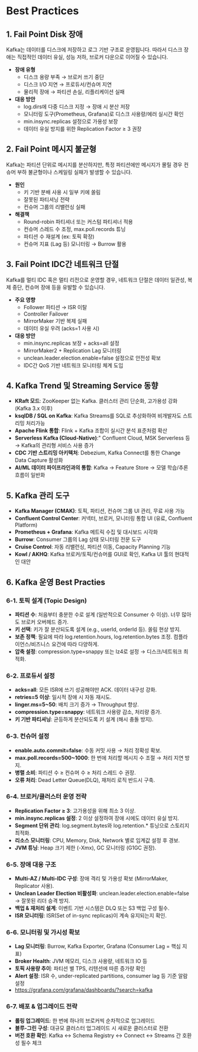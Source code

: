 # Best Practices

## 1. Fail Point Disk 장애

Kafka는 데이터를 디스크에 저장하고 로그 기반 구조로 운영됩니다. 따라서 디스크 장애는 직접적인 데이터 유실, 성능 저하, 브로커 다운으로 이어질 수 있습니다.

 - __장애 유형__
    - 디스크 용량 부족 → 브로커 쓰기 중단
    - 디스크 I/O 지연 → 프로듀서/컨슈머 지연
    - 물리적 장애 → 파티션 손실, 리플리케이션 실패
 - __대응 방안__
    - log.dirs에 다중 디스크 지정 → 장애 시 분산 저장
    - 모니터링 도구(Prometheus, Grafana)로 디스크 사용량/에러 실시간 확인
    - min.insync.replicas 설정으로 가용성 보장
    - 데이터 유실 방지를 위한 Replication Factor ≥ 3 권장

## 2. Fail Point 메시지 불균형

Kafka는 파티션 단위로 메시지를 분산하지만, 특정 파티션에만 메시지가 몰릴 경우 컨슈머 부하 불균형이나 스케일링 실패가 발생할 수 있습니다.

 - __원인__
    - 키 기반 분배 사용 시 일부 키에 쏠림
    - 잘못된 파티셔닝 전략
    - 컨슈머 그룹의 리밸런싱 실패
 - __해결책__
    - Round-robin 파티셔너 또는 커스텀 파티셔너 적용
    - 컨슈머 스레드 수 조정, max.poll.records 튜닝
    - 파티션 수 재설계 (ex: 토픽 확장)
    - 컨슈머 지표 (Lag 등) 모니터링 → Burrow 활용

## 3. Fail Point IDC간 네트워크 단절

Kafka를 멀티 IDC 혹은 멀티 리전으로 운영할 경우, 네트워크 단절은 데이터 일관성, 복제 중단, 컨슈머 장애 등을 유발할 수 있습니다.

 - __주요 영향__
    - Follower 파티션 → ISR 이탈
    - Controller Failover
    - MirrorMaker 기반 복제 실패
    - 데이터 유실 우려 (acks=1 사용 시)
 - __대응 방안__
    - min.insync.replicas 보장 + acks=all 설정
    - MirrorMaker2 + Replication Lag 모니터링
    - unclean.leader.election.enable=false 설정으로 안전성 확보
    - IDC간 QoS 기반 네트워크 모니터링 체계 도입

## 4. Kafka Trend 및 Streaming Service 동향

 - __KRaft 모드__: ZooKeeper 없는 Kafka. 클러스터 관리 단순화, 고가용성 강화 (Kafka 3.x 이후)
 - __ksqlDB / SQL on Kafka__: Kafka Streams를 SQL로 추상화하여 비개발자도 스트리밍 처리가능
 - __Apache Flink 통합__: Flink + Kafka 조합이 실시간 분석 표준처럼 확산
 - __Serverless Kafka (Cloud-Native)__:" Confluent Cloud, MSK Serverless 등 → Kafka의 관리형 서비스 사용 증가
 - __CDC 기반 스트리밍 아키텍처__: Debezium, Kafka Connect를 통한 Change Data Capture 활성화
 - __AI/ML 데이터 파이프라인과의 통합__: Kafka → Feature Store → 모델 학습/추론 흐름이 일반화


## 5. Kafka 관리 도구

 - __Kafka Manager (CMAK)__: 토픽, 파티션, 컨슈머 그룹 UI 관리, 무료 사용 가능
 - __Confluent Control Center__: 커넥터, 브로커, 모니터링 통합 UI (유료, Confluent Platform)
 - __Prometheus + Grafana__: Kafka 메트릭 수집 및 대시보드 시각화
 - __Burrow__: Consumer 그룹의 Lag 상태 모니터링 전문 도구
 - __Cruise Control__: 자동 리밸런싱, 파티션 이동, Capacity Planning 기능
 - __Kowl / AKHQ__: Kafka 브로커/토픽/컨슈머를 GUI로 확인, Kafka UI 툴의 현대적인 대안

## 6. Kafka 운영 Best Practies

### 6-1. 토픽 설계 (Topic Design)

 - __파티션 수__: 처음부터 충분한 수로 설계 (일반적으로 Consumer 수 이상). 너무 많아도 브로커 오버헤드 증가.
 - __키 선택__: 키가 잘 분산되도록 설계 (e.g., userId, orderId 등). 쏠림 현상 방지.
 - __보존 정책__: 필요에 따라 log.retention.hours, log.retention.bytes 조정. 컴플라이언스/비즈니스 요건에 따라 다양하게.
 - __압축 설정__: compression.type=snappy 또는 lz4로 설정 → 디스크/네트워크 최적화.

### 6-2. 프로듀서 설정

 - __acks=all__: 모든 ISR에 쓰기 성공해야만 ACK. 데이터 내구성 강화.
 - __retries=5 이상__: 일시적 장애 시 자동 재시도.
 - __linger.ms=5~50__: 배치 크기 증가 → Throughput 향상.
 - __compression.type=snappy__: 네트워크 사용량 감소, 처리량 증가.
 - __키 기반 파티셔닝__: 균등하게 분산되도록 키 설계 (해시 충돌 방지).

### 6-3. 컨슈머 설정

 - __enable.auto.commit=false__: 수동 커밋 사용 → 처리 정확성 확보.
 - __max.poll.records=500~1000__: 한 번에 처리할 메시지 수 조절 → 처리 지연 방지.
 - __병렬 소비__: 파티션 수 ≥ 컨슈머 수 ≥ 처리 스레드 수 권장.
 - __오류 처리__: Dead Letter Queue(DLQ), 재처리 로직 반드시 구축.

### 6-4. 브로커/클러스터 운영 전략

 - __Replication Factor ≥ 3__: 고가용성을 위해 최소 3 이상.
 - __min.insync.replicas 설정__: 2 이상 설정하여 장애 시에도 데이터 유실 방지.
 - __Segment 단위 관리__: log.segment.bytes와 log.retention.* 튜닝으로 스토리지 최적화.
 - __리소스 모니터링__: CPU, Memory, Disk, Network 별로 임계값 설정 후 경보.
 - __JVM 튜닝__: Heap 크기 제한 (-Xmx), GC 모니터링 (G1GC 권장).

### 6-5. 장애 대응 구조

 - __Multi-AZ / Multi-IDC 구성__: 장애 격리 및 가용성 확보 (MirrorMaker, Replicator 사용).
 - __Unclean Leader Election 비활성화__: unclean.leader.election.enable=false → 잘못된 리더 승격 방지.
 - __백업 & 재처리 설계__: 이벤트 기반 시스템은 DLQ 또는 S3 백업 구성 필수.
 - __ISR 모니터링__: ISR(Set of in-sync replicas)이 계속 유지되는지 확인.

### 6-6. 모니터링 및 가시성 확보

 - __Lag 모니터링__: Burrow, Kafka Exporter, Grafana (Consumer Lag = 핵심 지표)
 - __Broker Health__: JVM 메모리, 디스크 사용량, 네트워크 IO 등
 - __토픽 사용량 추이__: 파티션 별 TPS, 리텐션에 따른 증가량 확인
 - __Alert 설정__: ISR 수, under-replicated partitions, consumer lag 등 기준 알람 설정
 - https://grafana.com/grafana/dashboards/?search=kafka

### 6-7. 배포 & 업그레이드 전략

 - __롤링 업그레이드__: 한 번에 하나의 브로커씩 순차적으로 업그레이드
 - __블루-그린 구성__: 대규모 클러스터 업그레이드 시 새로운 클러스터로 전환
 - __버전 호환 확인__: Kafka ↔ Schema Registry ↔ Connect ↔ Streams 간 호환성 필수 체크
